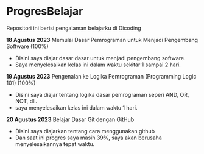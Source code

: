 # ProgresBelajar
Repositori ini berisi pengalaman belajarku di Dicoding

**18 Agustus 2023**
Memulai Dasar Pemrograman untuk Menjadi Pengembang Software (100%)
* Disini saya diajar dasar dasar untuk menjadi pengembang software.
* Saya menyelesaikan kelas ini dalam waktu sekitar 1 sampai 2 hari.
   
**19 Agustus 2023**
Pengenalan ke Logika Pemrograman (Programming Logic 101) (100%)
* Disini saya diajar tentang logika dasar pemrograman seperi AND, OR, NOT, dll.
* saya menyelesaikan kelas ini dalam waktu 1 hari.

**20 Agustus 2023**
Belajar Dasar Git dengan GitHub
* Disini saya diajarkan tentang cara menggunakan github
* Dan saat ini progres saya masih 39%, saya akan berusaha menyelesaikannya tepat waktu.
